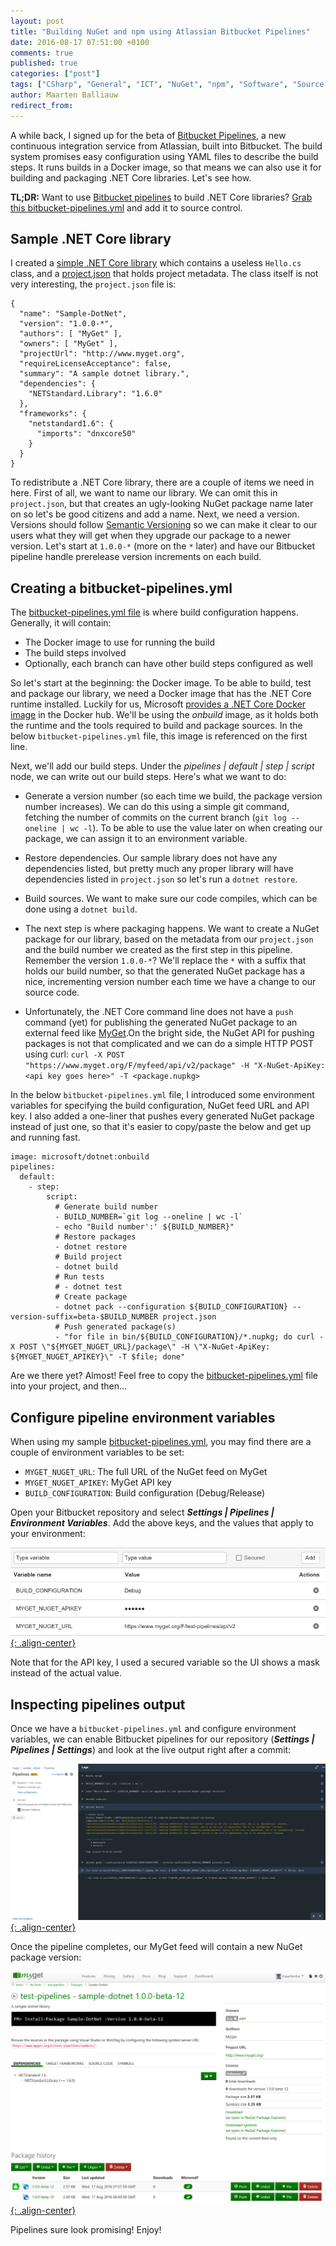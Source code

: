 ```yaml
---
layout: post
title: "Building NuGet and npm using Atlassian Bitbucket Pipelines"
date: 2016-08-17 07:51:00 +0100
comments: true
published: true
categories: ["post"]
tags: ["CSharp", "General", "ICT", "NuGet", "npm", "Software", "Source control"]
author: Maarten Balliauw
redirect_from:
---
```


A while back, I signed up for the beta of [Bitbucket Pipelines](https://bitbucket.org/product/features/pipelines), a new continuous integration service from Atlassian, built into Bitbucket. The build system promises easy configuration using YAML files to describe the build steps.  It runs builds in a Docker image, so that means we can also use it for building and packaging .NET Core libraries. Let's see how.

<p class="notice">
  <strong>TL;DR:</strong>
  Want to use <a href="https://bitbucket.org/product/features/pipelines">Bitbucket pipelines</a> to build .NET Core libraries? <a href="https://bitbucket.org/myget/sample-pipelines-dotnet/src/master/bitbucket-pipelines.yml?fileviewer=file-view-default">Grab this bitbucket-pipelines.yml</a> and add it to source control.
</p>

## Sample .NET Core library

I created a [simple .NET Core library](https://bitbucket.org/myget/sample-pipelines-dotnet) which contains a useless `Hello.cs` class, and a [project.json](https://bitbucket.org/myget/sample-pipelines-dotnet/src/master/project.json?fileviewer=file-view-default) that holds project metadata. The class itself is not very interesting, the `project.json` file is:

	{
	  "name": "Sample-DotNet",
	  "version": "1.0.0-*",
	  "authors": [ "MyGet" ],
	  "owners": [ "MyGet" ],
	  "projectUrl": "http://www.myget.org",
	  "requireLicenseAcceptance": false,
	  "summary": "A sample dotnet library.",
	  "dependencies": {
	    "NETStandard.Library": "1.6.0"
	  },
	  "frameworks": {
	    "netstandard1.6": {
	      "imports": "dnxcore50"
	    }
	  }
	}

To redistribute a .NET Core library, there are a couple of items we need in here. First of all, we want to name our library. We can omit this in `project.json`, but that creates an ugly-looking NuGet package name later on so let's be good citizens and add a name. Next, we need a version. Versions should follow [Semantic Versioning](http://www.semver.org) so we can make it clear to our users what they will get when they upgrade our package to a newer version. Let's start at `1.0.0-*` (more on the `*` later) and have our Bitbucket pipeline handle prerelease version increments on each build.

## Creating a bitbucket-pipelines.yml

The [bitbucket-pipelines.yml file](https://confluence.atlassian.com/bitbucket/configure-bitbucket-pipelines-yml-792298910.html) is where build configuration happens. Generally, it will contain:

* The Docker image to use for running the build
* The build steps involved
* Optionally, each branch can have other build steps configured as well

So let's start at the beginning: the Docker image. To be able to build, test and package our library, we need a Docker image that has the .NET Core runtime installed. Luckily for us, Microsoft [provides a .NET Core Docker image](https://hub.docker.com/r/microsoft/dotnet/) in the Docker hub. We'll be using the *onbuild* image, as it holds both the runtime and the tools required to build and package sources. In the below `bitbucket-pipelines.yml` file, this image is referenced on the first line.

Next, we'll add our build steps. Under the *pipelines \| default \| step \| script* node, we can write out our build steps. Here's what we want to do:

* Generate a version number (so each time we build, the package version number increases). We can do this using a simple git command, fetching the number of commits on the current branch (`git log --oneline | wc -l`). To be able to use the value later on when creating our package, we can assign it to an environment variable.

* Restore dependencies. Our sample library does not have any dependencies listed, but pretty much any proper library will have dependencies listed in `project.json` so let's run a `dotnet restore`.

* Build sources. We want to make sure our code compiles, which can be done using a `dotnet build`.

* The next step is where packaging happens. We want to create a NuGet package for our library, based on the metadata from our `project.json` and the build number we created as the first step in this pipeline. Remember the version `1.0.0-*`? We'll replace the `*` with a suffix that holds our build number, so that the generated NuGet package has a nice, incrementing version number each time we have a change to our source code.

* Unfortunately, the .NET Core command line does not have a `push` command (yet) for publishing the generated NuGet package to an external feed like [MyGet](http://www.myget.org).On the bright side, the NuGet API for pushing packages is not that complicated and we can do a simple HTTP POST using curl: `curl -X POST "https://www.myget.org/F/myfeed/api/v2/package" -H "X-NuGet-ApiKey: <api key goes here>" -T <package.nupkg>`

In the below `bitbucket-pipelines.yml` file, I introduced some environment variables for specifying the build configuration, NuGet feed URL and API key. I also added a one-liner that pushes every generated NuGet package instead of just one, so that it's easier to copy/paste the below and get up and running fast.

	image: microsoft/dotnet:onbuild
	pipelines:
	  default:
	    - step:
	        script:
	          # Generate build number
	          - BUILD_NUMBER=`git log --oneline | wc -l`
	          - echo "Build number':' ${BUILD_NUMBER}"
	          # Restore packages
	          - dotnet restore
	          # Build project
	          - dotnet build
	          # Run tests
	          # - dotnet test
	          # Create package
	          - dotnet pack --configuration ${BUILD_CONFIGURATION} --version-suffix=beta-$BUILD_NUMBER project.json
	          # Push generated package(s)
	          - "for file in bin/${BUILD_CONFIGURATION}/*.nupkg; do curl -X POST \"${MYGET_NUGET_URL}/package\" -H \"X-NuGet-ApiKey: ${MYGET_NUGET_APIKEY}\" -T $file; done"

Are we there yet? Almost! Feel free to copy the [bitbucket-pipelines.yml](https://bitbucket.org/myget/sample-pipelines-dotnet/src/master/bitbucket-pipelines.yml?fileviewer=file-view-default) file into your project, and then...

## Configure pipeline environment variables

When using my sample [bitbucket-pipelines.yml](https://bitbucket.org/myget/sample-pipelines-dotnet/src/master/bitbucket-pipelines.yml?fileviewer=file-view-default), you may find there are a couple of environment variables to be set:

* `MYGET_NUGET_URL`: The full URL of the NuGet feed on MyGet
* `MYGET_NUGET_APIKEY`: MyGet API key
* `BUILD_CONFIGURATION`: Build configuration (Debug/Release)

Open your Bitbucket repository and select ***Settings \| Pipelines \| Environment Variables***. Add the above keys, and the values that apply to your environment:

[![Environment variables required to push from Bitbucket pipelines to MyGet](/images/2016-08-17-building-nuget-and-npm-using-atlassian-bitbucket-pipelines/environment-variables.png){: .align-center}](/images/2016-08-17-building-nuget-and-npm-using-atlassian-bitbucket-pipelines/environment-variables.png)

Note that for the API key, I used a secured variable so the UI shows a mask instead of the actual value.

## Inspecting pipelines output

Once we have a `bitbucket-pipelines.yml` and configure environment variables, we can enable Bitbucket pipelines for our repository (***Settings \| Pipelines \| Settings***) and look at the live output right after a commit:

[![Build log on Bitbucket pipelines](/images/2016-08-17-building-nuget-and-npm-using-atlassian-bitbucket-pipelines/pipelines-output.png){: .align-center}](/images/2016-08-17-building-nuget-and-npm-using-atlassian-bitbucket-pipelines/pipelines-output.png)

Once the pipeline completes, our MyGet feed will contain a new NuGet package version:

[![NuGet package created with Bitbucket pipelines from a .NET Core project](/images/2016-08-17-building-nuget-and-npm-using-atlassian-bitbucket-pipelines/myget-output.png){: .align-center}](/images/2016-08-17-building-nuget-and-npm-using-atlassian-bitbucket-pipelines/myget-output.png)

Pipelines sure look promising! Enjoy!